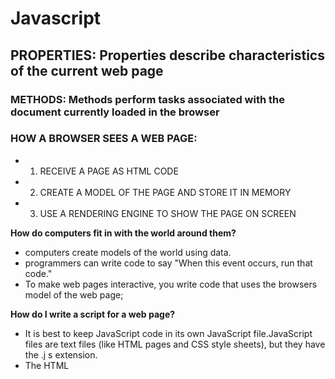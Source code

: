 # Javascript

## PROPERTIES: Properties describe characteristics of the current web page 
### METHODS: Methods perform tasks associated with the document currently loaded in the browser 

### HOW A BROWSER SEES A WEB PAGE:
   - 1. RECEIVE A PAGE AS HTML CODE 
   - 2. CREATE A MODEL OF THE PAGE AND STORE IT IN MEMORY 
   - 3. USE A RENDERING ENGINE TO SHOW THE PAGE ON SCREEN
  
 **How do computers fit in with the world around them?**
   - computers create models of the world using data.
   - programmers can write code to say "When this event occurs, run that code."
   - To make web pages interactive, you write code that uses the browsers model of the web page;
   
  **How do I write a script for a web page?**

  - It is best to keep JavaScript code in its own JavaScript file.JavaScript files are text files (like HTML pages and CSS style sheets), but they have the .j s extension.
  - The HTML <script> element is used in HTML pages to tell the browser to load the JavaScript file (rather like the <link> element can be used to load a CSS file).
  - If you view the source code of the page in the browser, the JavaScript will not have changed the HTML, because the script works with the model of the web page that the browser has created. 
  
 **comments**: //explain what your code does.
 
 **A script will have to temporarily store the bits of information it needs to do its job. It can store this data in variables.**
 
 [java script](https://amalmalmomani.github.io/practice-java-script/)
 
